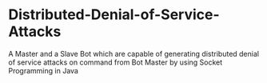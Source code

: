 # Distributed-Denial-of-Service-Attacks
A Master and a Slave Bot which are capable of generating distributed denial of service attacks on command from Bot Master by using Socket Programming in Java

